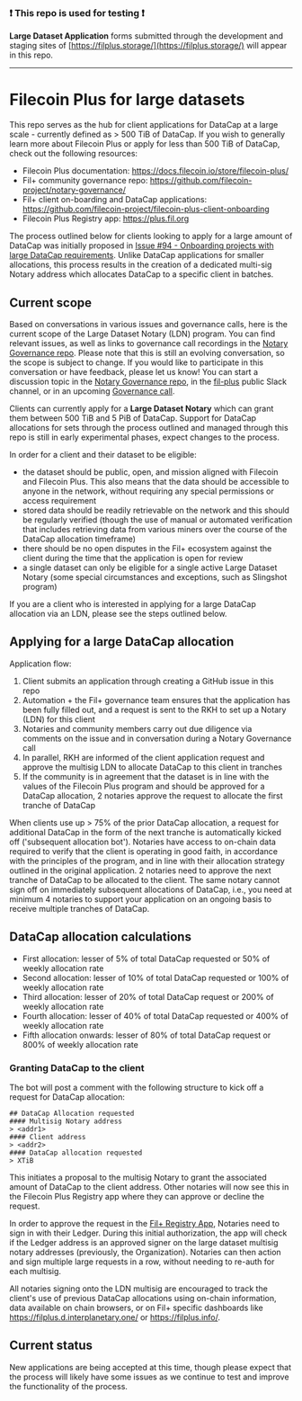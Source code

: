### ❗️ This repo is used for testing ❗️

**Large Dataset Application** forms submitted through the development and staging sites of [https://filplus.storage/](https://filplus.storage/) will appear in this repo.

---

# Filecoin Plus for large datasets

This repo serves as the hub for client applications for DataCap at a large scale - currently defined as > 500 TiB of DataCap. If you wish to generally learn more about Filecoin Plus or apply for less than 500 TiB of DataCap, check out the following resources: 

- Filecoin Plus documentation: https://docs.filecoin.io/store/filecoin-plus/
- Fil+ community governance repo: https://github.com/filecoin-project/notary-governance/
- Fil+ client on-boarding and DataCap applications: https://github.com/filecoin-project/filecoin-plus-client-onboarding
- Filecoin Plus Registry app: https://plus.fil.org

The process outlined below for clients looking to apply for a large amount of DataCap was initially proposed in [Issue #94 - Onboarding projects with large DataCap requirements](https://github.com/filecoin-project/notary-governance/issues/94). Unlike DataCap applications for smaller allocations, this process results in the creation of a dedicated multi-sig Notary address which allocates DataCap to a specific client in batches. 

## Current scope

Based on conversations in various issues and governance calls, here is the current scope of the Large Dataset Notary (LDN) program. You can find relevant issues, as well as links to governance call recordings in the [Notary Governance repo](https://github.com/filecoin-project/notary-governance). Please note that this is still an evolving conversation, so the scope is subject to change. If you would like to participate in this conversation or have feedback, please let us know! You can start a discussion topic in the [Notary Governance repo](https://github.com/filecoin-project/notary-governance/discussions), in the [fil-plus](https://filecoinproject.slack.com/archives/C01DLAPKDGX) public Slack channel, or in an upcoming [Governance call](https://calendar.google.com/calendar/embed?src=c_k1gkfoom17g0j8c6bam6uf43j0%40group.calendar.google.com&ctz=America%2FLos_Angeles).

Clients can currently apply for a **Large Dataset Notary** which can grant them between 500 TiB and 5 PiB of DataCap. Support for DataCap allocations for 
sets through the process outlined and managed through this repo is still in early experimental phases, expect changes to the process.

In order for a client and their dataset to be eligible: 

- the dataset should be public, open, and mission aligned with Filecoin and Filecoin Plus. This also means that the data should be accessible to anyone in the network, without requiring any special permissions or access requirement
- stored data should be readily retrievable on the network and this should be regularly verified (though the use of manual or automated verification that includes retrieving data from various miners over the course of the DataCap allocation timeframe)
- there should be no open disputes in the Fil+ ecosystem against the client during the time that the application is open for review
- a single dataset can only be eligible for a single active Large Dataset Notary (some special circumstances and exceptions, such as Slingshot program)

If you are a client who is interested in applying for a large DataCap allocation via an LDN, please see the steps outlined below.

## Applying for a large DataCap allocation

Application flow: 

1. Client submits an application through creating a GitHub issue in this repo
2. Automation + the Fil+ governance team ensures that the application has been fully filled out, and a request is sent to the RKH to set up a Notary (LDN) for this client
3. Notaries and community members carry out due diligence via comments on the issue and in conversation during a Notary Governance call
4. In parallel, RKH are informed of the client application request and approve the multisig LDN to allocate DataCap to this client in tranches
6. If the community is in agreement that the dataset is in line with the values of the Filecoin Plus program and should be approved for a DataCap allocation, 2 notaries approve the request to allocate the first tranche of DataCap

When clients use up > 75% of the prior DataCap allocation, a request for additional DataCap in the form of the next tranche is automatically kicked off ('subsequent allocation bot'). Notaries have access to on-chain data required to verify that the client is operating in good faith, in accordance with the principles of the program, and in line with their allocation strategy outlined in the original application. 2 notaries need to approve the next tranche of DataCap to be allocated to the client. The same notary cannot sign off on immediately subsequent allocations of DataCap, i.e., you need at minimum 4 notaries to support your application on an ongoing basis to receive multiple tranches of DataCap. 

## DataCap allocation calculations

- First allocation: lesser of 5% of total DataCap requested or 50% of weekly allocation rate
- Second allocation: lesser of 10% of total DataCap requested or 100% of weekly allocation rate
- Third allocation: lesser of 20% of total DataCap request or 200% of weekly allocation rate
- Fourth allocation: lesser of 40% of total DataCap requested or 400% of weekly allocation rate
- Fifth allocation onwards: lesser of 80% of total DataCap request or 800% of weekly allocation rate


### Granting DataCap to the client
The bot will post a comment with the following structure to kick off a request for DataCap allocation:

```
## DataCap Allocation requested
#### Multisig Notary address
> <addr1>
#### Client address
> <addr2>
#### DataCap allocation requested
> XTiB
```

This initiates a proposal to the multisig Notary to grant the associated amount of DataCap to the <addr2> client address. Other notaries will now see this in the Filecoin Plus Registry app where they can approve or decline the request. 
  
  In order to approve the request in the [Fil+ Registry App](https://plus.fil.org/), Notaries need to sign in with their Ledger. During this initial authorization, the app will check if the Ledger address is an approved signer on the large dataset multisig notary addresses (previously, the Organization). Notaries can then action and sign multiple large requests in a row, without needing to re-auth for each multisig.
  
All notaries signing onto the LDN multisig are encouraged to track the client's use of previous DataCap allocations using on-chain information, data available on chain browsers, or on Fil+ specific dashboards like https://filplus.d.interplanetary.one/ or https://filplus.info/.
  
## Current status

New applications are being accepted at this time, though please expect that the process will likely have some issues as we continue to test and improve the functionality of the process.
